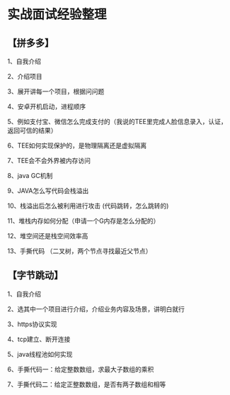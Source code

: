 # 实战面试经验整理

## 【拼多多】

1、自我介绍

2、介绍项目

3、展开讲每一个项目，根据问问题

4、安卓开机启动，进程顺序

5、例如支付宝、微信怎么完成支付的（我说的TEE里完成人脸信息录入，认证，返回可信的结果）

6、TEE如何实现保护的，是物理隔离还是虚拟隔离

7、TEE会不会外界被内存访问

8、java GC机制

9、JAVA怎么写代码会栈溢出

10、栈溢出后怎么被利用进行攻击 (代码跳转，怎么跳转的)

11、堆栈内存如何分配（申请一个G内存是怎么分配的）

12、堆空间还是栈空间效率高

13、手撕代码 （二叉树，两个节点寻找最近父节点）

## 【字节跳动】

1、自我介绍

2、选其中一个项目进行介绍，介绍业务内容及场景，讲明白就行

3、https协议实现

4、tcp建立、断开连接

5、java线程池如何实现

6、手撕代码一：给定整数数组，求最大子数组的乘积

7、手撕代码二：给定正整数数组，是否有两子数组和相等

